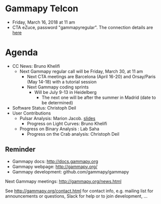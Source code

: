 # Gammapy Telcon

* Friday, March 16, 2018 at 11 am
* CTA eZuce, password "gammapyregular".  The connection details are [here](ConnectionDetails.txt)

# Agenda

* CC News: Bruno Khelifi
  * Next Gammapy regular call will be Friday, March 30, at 11 am
	* Next CTA meetings are Barcelona (April 16-20) and Orsay/Paris (May 14-18) with a tutorial session
	* Next Gammapy coding sprints
	  * Will be July 9-13 in Heidelberg
		* The next one will be after the summer in Madrid (date to be determined)
* Software Status: Christoph Deil
* User Contributions
  * Pulsar Analysis: Marion Jacob.  [slides](gammapy_pulsar.pdf)
	* Progress on Light Curves: Bruno Khelifi
  * Progress on Binary Analysis : Lab Saha
	* Progress on the Crab analysis: Christoph Deil


## Reminder

* Gammapy docs: http://docs.gammapy.org
* Gammapy webpage: http://gammapy.org/
* Gammapy development: github.com/gammapy/gammapy

Next Gammapy meetings: http://gammapy.org/news.html

See http://gammapy.org/contact.html for contact info, e.g. mailing list
for announcements or questions, Slack for help or to join development, ...
